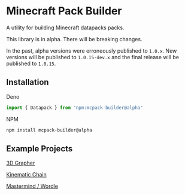 # Minecraft Pack Builder
A utility for building Minecraft datapacks packs.

This library is in alpha. There will be breaking changes.

In the past, alpha versions were erroneously published to `1.0.x`. New versions will be published to `1.0.15-dev.x` and the final release will be published to `1.0.15`.

## Installation
Deno
```typescript
import { Datapack } from "npm:mcpack-builder@alpha"
```

NPM
```bash
npm install mcpack-builder@alpha
```

## Example Projects
[3D Grapher](https://github.com/TheCymaera/mcpack-builder-3d-grapher/)

[Kinematic Chain](https://github.com/TheCymaera/mcpack-builder-kinematic-chain)

[Mastermind / Wordle](https://github.com/TheCymaera/mcpack-builder-mastermind)